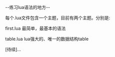 --练习lua语法的地方--

每个.lua文件包含一个主题，目前有两个主题。分别是:

first.lua
最简单，最基本的语法

table.lua
lua强大的、唯一的数据结构table

[待续]...
